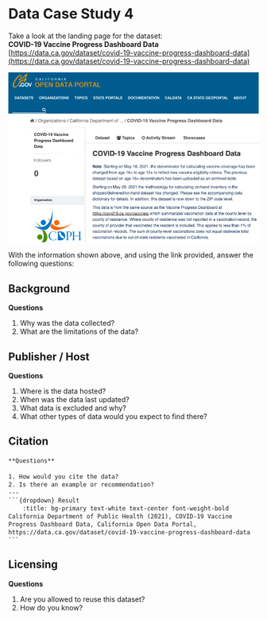 # Data Case Study 4

Take a look at the landing page for the dataset:<br>
**COVID-19 Vaccine Progress Dashboard Data** <br>
[https://data.ca.gov/dataset/covid-19-vaccine-progress-dashboard-data](https://data.ca.gov/dataset/covid-19-vaccine-progress-dashboard-data)

![california covid data](./images/ca_covid_data.png)

With the information shown above, and using the link provided, answer the following questions:

## Background

**Questions**

1. Why was the data collected?
2. What are the limitations of the data?

## Publisher / Host

**Questions**

1. Where is the data hosted?
2. When was the data last updated? 
3. What data is excluded and why?
4. What other types of data would you expect to find there?

## Citation

````{panels}
**Questions**

1. How would you cite the data?
2. Is there an example or recommendation?
---
```{dropdown} Result
    :title: bg-primary text-white text-center font-weight-bold
California Department of Public Health (2021), COVID-19 Vaccine Progress Dashboard Data, California Open Data Portal, https://data.ca.gov/dataset/covid-19-vaccine-progress-dashboard-data
```
````
## Licensing

**Questions**

1. Are you allowed to reuse this dataset?
2. How do you know?